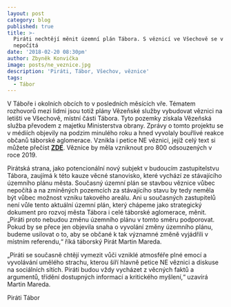 ```yaml
---
layout: post
category: blog
published: true
title: >-
  Piráti nechtějí měnit územní plán Tábora. S věznicí ve Všechově se v něm
  nepočítá
date: '2018-02-20 08:30pm'
author: Zbyněk Konvička
image: posts/ne_veznice.jpg
description: 'Piráti, Tábor, Všechov, věznice'
tags:
  - Tábor
---
```

V Táboře i okolních obcích to v posledních měsících vře. Tématem rozhovorů mezi lidmi jsou totiž plány Vězeňské služby vybudovat věznici na letišti ve Všechově, místní části Tábora. Tyto pozemky získala Vězeňská služba převodem z majetku Ministerstva obrany. Zprávy o tomto projektu se v médiích objevily na podzim minulého roku a hned vyvolaly bouřlivé reakce občanů táborské aglomerace. Vznikla i petice NE věznici, jejíž celý text si můžete přečíst [**ZDE**](https://docs.google.com/document/d/1qwDsU4sWsT5EM3htCm5L3S6fuUxZBF_D7LKl8RvAv2A/edit). Věznice by měla vzniknout pro 800 odsouzených v roce 2019.

Pirátská strana, jako potencionální nový subjekt v budoucím zastupitelstvu Tábora, zaujímá k této kauze věcné stanovisko, které vychází ze stávajícího územního plánu města. Současný územní plán se stavbou věznice vůbec nepočítá a na zmíněných pozemcích za stávajícího stavu by tedy neměla být vůbec možnost vzniku takového areálu. Ani u současných zastupitelů není vůle tento aktuální územní plán, který chápeme jako strategický dokument pro rozvoj města Tábora i celé táborské aglomerace, měnit. „Piráti proto nebudou změnu územního plánu v tomto směru podporovat. Pokud by se přece jen objevila snaha o vyvolání změny územního plánu, budeme usilovat o to, aby se občané k tak významné změně vyjádřili v místním referendu,“ říká táborský Pirát Martin Mareda. 

„Piráti se současně chtějí vymezit vůči vzniklé atmosféře plné emocí a vyvolávání umělého strachu, kterou šíří hlavně petice NE věznici a diskuse na sociálních sítích. Piráti budou vždy vycházet z věcných faktů a argumentů, třídění dostupných informací a kritického myšlení,“ uzavírá Martin Mareda.

Piráti Tábor
